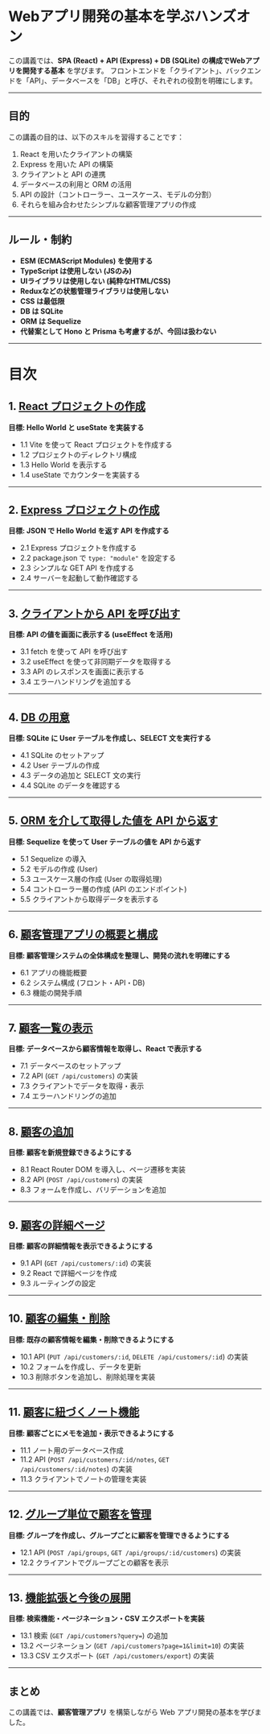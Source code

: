 # Webアプリ開発の基本を学ぶハンズオン

この講義では、**SPA (React) + API (Express) + DB (SQLite) の構成でWebアプリを開発する基本** を学びます。
フロントエンドを「クライアント」、バックエンドを「API」、データベースを「DB」と呼び、それぞれの役割を明確にします。

---

## 目的

この講義の目的は、以下のスキルを習得することです：
1. React を用いたクライアントの構築
2. Express を用いた API の構築
3. クライアントと API の連携
4. データベースの利用と ORM の活用
5. API の設計（コントローラー、ユースケース、モデルの分割）
6. それらを組み合わせたシンプルな顧客管理アプリの作成

---

## ルール・制約

- **ESM (ECMAScript Modules) を使用する**
- **TypeScript は使用しない (JSのみ)**
- **UIライブラリは使用しない (純粋なHTML/CSS)**
- **Reduxなどの状態管理ライブラリは使用しない**
- **CSS は最低限**
- **DB は SQLite**
- **ORM は Sequelize**
- **代替案として Hono と Prisma も考慮するが、今回は扱わない**

---

# 目次

## 1. [React プロジェクトの作成](01-react-setup.md)
**目標: Hello World と useState を実装する**
- 1.1 Vite を使って React プロジェクトを作成する
- 1.2 プロジェクトのディレクトリ構成
- 1.3 Hello World を表示する
- 1.4 useState でカウンターを実装する

---

## 2. [Express プロジェクトの作成](02-express-setup.md)
**目標: JSON で Hello World を返す API を作成する**
- 2.1 Express プロジェクトを作成する
- 2.2 package.json で `type: "module"` を設定する
- 2.3 シンプルな GET API を作成する
- 2.4 サーバーを起動して動作確認する

---

## 3. [クライアントから API を呼び出す](03-client-api-communication.md)
**目標: API の値を画面に表示する (useEffect を活用)**
- 3.1 fetch を使って API を呼び出す
- 3.2 useEffect を使って非同期データを取得する
- 3.3 API のレスポンスを画面に表示する
- 3.4 エラーハンドリングを追加する

---

## 4. [DB の用意](04-database-setup.md)
**目標: SQLite に User テーブルを作成し、SELECT 文を実行する**
- 4.1 SQLite のセットアップ
- 4.2 User テーブルの作成
- 4.3 データの追加と SELECT 文の実行
- 4.4 SQLite のデータを確認する

---

## 5. [ORM を介して取得した値を API から返す](05-orm-api-integration.md)
**目標: Sequelize を使って User テーブルの値を API から返す**
- 5.1 Sequelize の導入
- 5.2 モデルの作成 (User)
- 5.3 ユースケース層の作成 (User の取得処理)
- 5.4 コントローラー層の作成 (API のエンドポイント)
- 5.5 クライアントから取得データを表示する

---

## 6. [顧客管理アプリの概要と構成](06-customer-management-overview.md)
**目標: 顧客管理システムの全体構成を整理し、開発の流れを明確にする**
- 6.1 アプリの機能概要
- 6.2 システム構成 (フロント・API・DB)
- 6.3 機能の開発手順

---

## 7. [顧客一覧の表示](07-customer-list.md)
**目標: データベースから顧客情報を取得し、React で表示する**
- 7.1 データベースのセットアップ
- 7.2 API (`GET /api/customers`) の実装
- 7.3 クライアントでデータを取得・表示
- 7.4 エラーハンドリングの追加

---

## 8. [顧客の追加](08-customer-add.md)
**目標: 顧客を新規登録できるようにする**
- 8.1 React Router DOM を導入し、ページ遷移を実装
- 8.2 API (`POST /api/customers`) の実装
- 8.3 フォームを作成し、バリデーションを追加

---

## 9. [顧客の詳細ページ](09-customer-detail.md)
**目標: 顧客の詳細情報を表示できるようにする**
- 9.1 API (`GET /api/customers/:id`) の実装
- 9.2 React で詳細ページを作成
- 9.3 ルーティングの設定

---

## 10. [顧客の編集・削除](10-customer-edit-delete.md)
**目標: 既存の顧客情報を編集・削除できるようにする**
- 10.1 API (`PUT /api/customers/:id`, `DELETE /api/customers/:id`) の実装
- 10.2 フォームを作成し、データを更新
- 10.3 削除ボタンを追加し、削除処理を実装

---

## 11. [顧客に紐づくノート機能](11-customer-notes.md)
**目標: 顧客ごとにメモを追加・表示できるようにする**
- 11.1 ノート用のデータベース作成
- 11.2 API (`POST /api/customers/:id/notes`, `GET /api/customers/:id/notes`) の実装
- 11.3 クライアントでノートの管理を実装

---

## 12. [グループ単位で顧客を管理](12-customer-groups.md)
**目標: グループを作成し、グループごとに顧客を管理できるようにする**
- 12.1 API (`POST /api/groups`, `GET /api/groups/:id/customers`) の実装
- 12.2 クライアントでグループごとの顧客を表示

---

## 13. [機能拡張と今後の展開](13-customer-advanced-features.md)
**目標: 検索機能・ページネーション・CSV エクスポートを実装**
- 13.1 検索 (`GET /api/customers?query=`) の追加
- 13.2 ページネーション (`GET /api/customers?page=1&limit=10`) の実装
- 13.3 CSV エクスポート (`GET /api/customers/export`) の実装

---

## まとめ

この講義では、**顧客管理アプリ** を構築しながら Web アプリ開発の基本を学びました。
